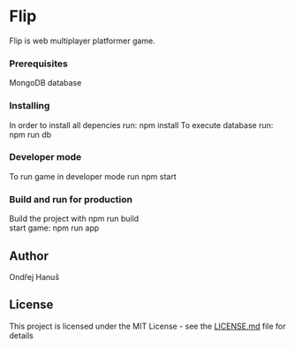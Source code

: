 # Flip
Flip is web multiplayer platformer game.

### Prerequisites
MongoDB database 

### Installing
In order to install all depencies run:
npm install 
To execute database run:
npm run db 

###  Developer mode
To run game in developer mode run
npm start
###  Build and run for production
Build the project with 
npm run build  
start game: 
npm run app 

## Author
Ondřej Hanuš

## License
This project is licensed under the MIT License - see the [LICENSE.md](LICENSE.md) file for details
